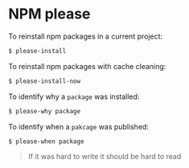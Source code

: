 # NPM please

To reinstall npm packages in a current project:
```bash
$ please-install
```

To reinstall npm packages with cache cleaning:
```bash
$ please-install-now
```

To identify why a `package` was installed:
```bash
$ please-why package
```

To identify when a `pakcage` was published:
```bash
$ please-when package
```

> If it was hard to write it should be hard to read
